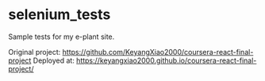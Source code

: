 # selenium_tests
Sample tests for my e-plant site.

Original project: https://github.com/KeyangXiao2000/coursera-react-final-project
Deployed at: https://keyangxiao2000.github.io/coursera-react-final-project/
